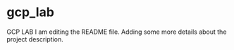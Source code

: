 # gcp_lab
GCP LAB
I am editing the README file. Adding some more details about the project description.
